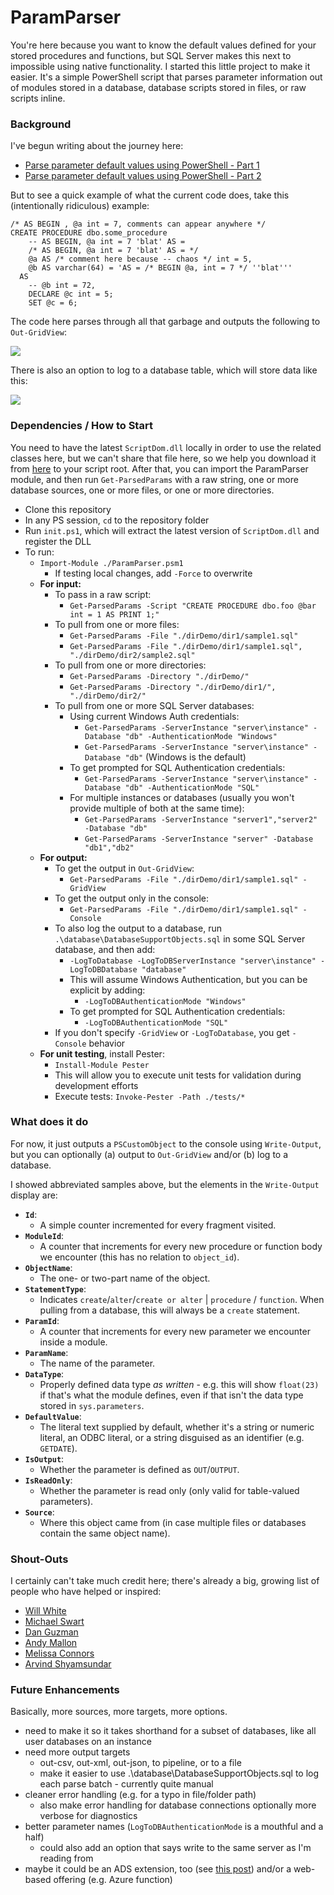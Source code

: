 # ParamParser

You're here because you want to know the default values defined for your stored procedures and functions, but SQL Server makes this next to impossible using native functionality. I started this little project to make it easier. It's a simple PowerShell script that parses parameter information out of modules stored in a database, database scripts stored in files, or raw scripts inline.

### Background

I've begun writing about the journey here:

* [Parse parameter default values using PowerShell - Part 1](https://sqlperformance.com/2020/09/sql-performance/paramparser-1)
* [Parse parameter default values using PowerShell - Part 2](https://sqlperformance.com/2020/10/sql-performance/paramparser-2)

But to see a quick example of what the current code does, take this (intentionally ridiculous) example:

```
/* AS BEGIN , @a int = 7, comments can appear anywhere */
CREATE PROCEDURE dbo.some_procedure 
    -- AS BEGIN, @a int = 7 'blat' AS =
    /* AS BEGIN, @a int = 7 'blat' AS = */
    @a AS /* comment here because -- chaos */ int = 5,
    @b AS varchar(64) = 'AS = /* BEGIN @a, int = 7 */ ''blat'''
  AS
    -- @b int = 72,
    DECLARE @c int = 5;
    SET @c = 6;
```

The code here parses through all that garbage and outputs the following to `Out-GridView`:

![](https://sqlperformance.com/wp-content/uploads/2020/10/pp-some-proc-grid-view.png)

There is also an option to log to a database table, which will store data like this:

![](https://sqlperformance.com/wp-content/uploads/2020/10/pp-database-logged.png)

### Dependencies / How to Start

You need to have the latest `ScriptDom.dll` locally in order to use the related classes here, but we can't share that file here, so we help you download it from [here](https://docs.microsoft.com/en-us/sql/tools/sqlpackage-download) to your script root. After that, you can import the ParamParser module, and then run `Get-ParsedParams` with a raw string, one or more database sources, one or more files, or one or more directories. 

- Clone this repository
- In any PS session, `cd` to the repository folder
- Run `init.ps1`, which will extract the latest version of `ScriptDom.dll` and register the DLL
- To run:
  - `Import-Module ./ParamParser.psm1`
    - If testing local changes, add `-Force` to overwrite
  - **For input:**
    - To pass in a raw script:
      - `Get-ParsedParams -Script "CREATE PROCEDURE dbo.foo @bar int = 1 AS PRINT 1;"`
    - To pull from one or more files:
      - `Get-ParsedParams -File "./dirDemo/dir1/sample1.sql"`
      - `Get-ParsedParams -File "./dirDemo/dir1/sample1.sql", "./dirDemo/dir2/sample2.sql"`
    - To pull from one or more directories:
      - `Get-ParsedParams -Directory "./dirDemo/"`
      - `Get-ParsedParams -Directory "./dirDemo/dir1/", "./dirDemo/dir2/"`
    - To pull from one or more SQL Server databases:
      - Using current Windows Auth credentials:
        - `Get-ParsedParams -ServerInstance "server\instance" -Database "db" -AuthenticationMode "Windows"`
        - `Get-ParsedParams -ServerInstance "server\instance" -Database "db"` (Windows is the default)
      - To get prompted for SQL Authentication credentials:
        - `Get-ParsedParams -ServerInstance "server\instance" -Database "db" -AuthenticationMode "SQL"`
      - For multiple instances or databases (usually you won't provide multiple of both at the same time):
        - `Get-ParsedParams -ServerInstance "server1","server2" -Database "db"`
        - `Get-ParsedParams -ServerInstance "server" -Database "db1","db2"`
  - **For output:**
    - To get the output in `Out-GridView`:
      - `Get-ParsedParams -File "./dirDemo/dir1/sample1.sql" -GridView`
    - To get the output only in the console:
      - `Get-ParsedParams -File "./dirDemo/dir1/sample1.sql" -Console`
    - To also log the output to a database, run `.\database\DatabaseSupportObjects.sql` in some SQL Server database, and then add:
      - `-LogToDatabase -LogToDBServerInstance "server\instance" -LogToDBDatabase "database"`
      - This will assume Windows Authentication, but you can be explicit by adding:
        - `-LogToDBAuthenticationMode "Windows"` 
      - To get prompted for SQL Authentication credentials: 
        - `-LogToDBAuthenticationMode "SQL"`
    - If you don't specify `-GridView` or `-LogToDatabase`, you get `-Console` behavior
  - **For unit testing**, install Pester:
    - `Install-Module Pester`
    - This will allow you to execute unit tests for validation during development efforts
    - Execute tests: `Invoke-Pester -Path ./tests/*`

### What does it do

For now, it just outputs a `PSCustomObject` to the console using `Write-Output`, but you can optionally (a) output to `Out-GridView` and/or (b) log to a database.

I showed abbreviated samples above, but the elements in the `Write-Output` display are:

- **`Id`**: 
  - A simple counter incremented for every fragment visited.
- **`ModuleId`**: 
  - A counter that increments for every new procedure or function body we encounter (this has no relation to `object_id`).
- **`ObjectName`**: 
  - The one- or two-part name of the object.
- **`StatementType`**: 
  - Indicates `create`/`alter`/`create or alter` | `procedure` / `function`. When pulling from a database, this will always be a `create` statement.
- **`ParamId`**: 
  - A counter that increments for every new parameter we encounter inside a module.
- **`ParamName`**: 
  - The name of the parameter.
- **`DataType`**: 
  - Properly defined data type _as written_ - e.g. this will show `float(23)` if that's what the module defines, even if that isn't the data type stored in `sys.parameters`.
- **`DefaultValue`**: 
  - The literal text supplied by default, whether it's a string or numeric literal, an ODBC literal, or a string disguised as an identifier (e.g. `GETDATE`).
- **`IsOutput`**: 
  - Whether the parameter is defined as `OUT`/`OUTPUT`.
- **`IsReadOnly`**: 
  - Whether the parameter is read only (only valid for table-valued parameters).
- **`Source`**:
  - Where this object came from (in case multiple files or databases contain the same object name).

### Shout-Outs

I certainly can't take much credit here; there's already a big, growing list of people who have helped or inspired:

- [Will White](https://github.com/willwhite1)
- [Michael Swart](https://michaeljswart.com/)
- [Dan Guzman](https://dbdelta.com)
- [Andy Mallon](https://am2.co)
- [Melissa Connors](https://www.sentryone.com/blog/author/melissa-connors)
- [Arvind Shyamsundar](https://github.com/arvindshmicrosoft)

### Future Enhancements

Basically, more sources, more targets, more options.

- need to make it so it takes shorthand for a subset of databases, like all user databases on an instance
- need more output targets
  - out-csv, out-xml, out-json, to pipeline, or to a file
  - make it easier to use .\database\DatabaseSupportObjects.sql to log each parse batch - currently quite manual
- cleaner error handling (e.g. for a typo in file/folder path)
  - also make error handling for database connections optionally more verbose for diagnostics
- better parameter names (`LogToDBAuthenticationMode` is a mouthful and a half)
  - could also add an option that says write to the same server as I'm reading from
- maybe it could be an ADS extension, too (see [this post](https://cloudblogs.microsoft.com/sqlserver/2020/09/02/the-release-of-the-azure-data-studio-extension-generator-is-now-available/?_lrsc=85b3aad6-1627-46a6-bf7c-b7e16efb7e6a)) and/or a web-based offering (e.g. Azure function)
